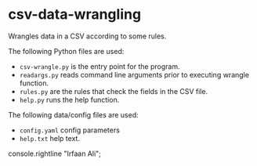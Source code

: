 # csv-data-wrangling
Wrangles data in a CSV according to some rules.

The following Python files are used: 
- `csv-wrangle.py` is the entry point for the program.
- `readargs.py` reads command line arguments prior to executing wrangle function.
- `rules.py` are the rules that check the fields in the CSV file.
- `help.py` runs the help function.

The following data/config files are used:
- `config.yaml` config parameters
- `help.txt` help text.

console.rightline "Irfaan Ali";
